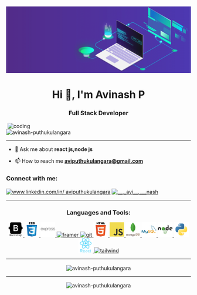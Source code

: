 ![logo](https://github.com/Avinash-Puthukulangara/Avinash-Puthukulangara/blob/main/banner11.gif)
<h1 align="center">Hi 👋, I'm Avinash P</h1>
<h3 align="center">Full Stack Developer</h3>
<img align="right" alt="coding" width="500" src="https://media1.tenor.com/m/CzdMW7wnLn8AAAAC/coding.gif">

<p align="left"> <img src="https://komarev.com/ghpvc/?username=avinash-puthukulangara&label=Profile%20views&color=0e75b6&style=flat" alt="avinash-puthukulangara" /> </p>
<hr></hr>

- 💬 Ask me about **react js,node js**

- 📫 How to reach me **aviputhukulangara@gmail.com**

<h3 align="left">Connect with me:</h3>
<p align="left">
<a href="https://www.linkedin.com/in/aviputhukulangara/" target="blank"><img align="center" src="https://raw.githubusercontent.com/rahuldkjain/github-profile-readme-generator/master/src/images/icons/Social/linked-in-alt.svg" alt="www.linkedin.com/in/ aviputhukulangara" height="30" width="40" /></a>
<a href="https://instagram.com/__._avi__.___nash" target="blank"><img align="center" src="https://raw.githubusercontent.com/rahuldkjain/github-profile-readme-generator/master/src/images/icons/Social/instagram.svg" alt="__._avi__.___nash" height="30" width="40" /></a>
</p>
<hr></hr>
<h3 align="center">Languages and Tools:</h3>
<p align="center"> <a href="https://getbootstrap.com" target="_blank" rel="noreferrer"> <img src="https://raw.githubusercontent.com/devicons/devicon/master/icons/bootstrap/bootstrap-plain-wordmark.svg" alt="bootstrap" width="40" height="40"/> </a> <a href="https://www.w3schools.com/css/" target="_blank" rel="noreferrer"> <img src="https://raw.githubusercontent.com/devicons/devicon/master/icons/css3/css3-original-wordmark.svg" alt="css3" width="40" height="40"/> </a> <a href="https://expressjs.com" target="_blank" rel="noreferrer"> <img src="https://raw.githubusercontent.com/devicons/devicon/master/icons/express/express-original-wordmark.svg" alt="express" width="40" height="40"/> </a> <a href="https://www.framer.com/" target="_blank" rel="noreferrer"> <img src="https://www.vectorlogo.zone/logos/framer/framer-icon.svg" alt="framer" width="40" height="40"/> </a> <a href="https://git-scm.com/" target="_blank" rel="noreferrer"> <img src="https://www.vectorlogo.zone/logos/git-scm/git-scm-icon.svg" alt="git" width="40" height="40"/> </a> <a href="https://www.w3.org/html/" target="_blank" rel="noreferrer"> <img src="https://raw.githubusercontent.com/devicons/devicon/master/icons/html5/html5-original-wordmark.svg" alt="html5" width="40" height="40"/> </a> <a href="https://developer.mozilla.org/en-US/docs/Web/JavaScript" target="_blank" rel="noreferrer"> <img src="https://raw.githubusercontent.com/devicons/devicon/master/icons/javascript/javascript-original.svg" alt="javascript" width="40" height="40"/> </a> <a href="https://www.mongodb.com/" target="_blank" rel="noreferrer"> <img src="https://raw.githubusercontent.com/devicons/devicon/master/icons/mongodb/mongodb-original-wordmark.svg" alt="mongodb" width="40" height="40"/> </a> <a href="https://www.mysql.com/" target="_blank" rel="noreferrer"> <img src="https://raw.githubusercontent.com/devicons/devicon/master/icons/mysql/mysql-original-wordmark.svg" alt="mysql" width="40" height="40"/> </a> <a href="https://nodejs.org" target="_blank" rel="noreferrer"> <img src="https://raw.githubusercontent.com/devicons/devicon/master/icons/nodejs/nodejs-original-wordmark.svg" alt="nodejs" width="40" height="40"/> </a> <a href="https://www.python.org" target="_blank" rel="noreferrer"> <img src="https://raw.githubusercontent.com/devicons/devicon/master/icons/python/python-original.svg" alt="python" width="40" height="40"/> </a> <a href="https://reactjs.org/" target="_blank" rel="noreferrer"> <img src="https://raw.githubusercontent.com/devicons/devicon/master/icons/react/react-original-wordmark.svg" alt="react" width="40" height="40"/> </a> <a href="https://tailwindcss.com/" target="_blank" rel="noreferrer"> <img src="https://www.vectorlogo.zone/logos/tailwindcss/tailwindcss-icon.svg" alt="tailwind" width="40" height="40"/> </a> </p>
<hr></hr>

<p align="center"><img align="center" src="https://github-readme-stats.vercel.app/api/top-langs?username=avinash-puthukulangara&show_icons=true&locale=en&layout=compact" alt="avinash-puthukulangara" /></p>
<hr></hr>
<p align="center"><img align="center" src="https://github-readme-streak-stats.herokuapp.com/?user=avinash-puthukulangara&" alt="avinash-puthukulangara" /></p>
